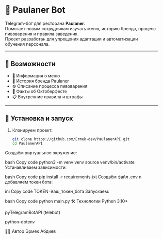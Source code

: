 # 🍺 Paulaner Bot

Telegram-бот для ресторана **Paulaner**.  
Помогает новым сотрудникам изучать меню, историю бренда, процесс пивоварения и правила заведения.  
Проект разработан для упрощения адаптации и автоматизации обучения персонала.

---

## 🚀 Возможности
- 📖 Информация о меню
- 🍺 История бренда Paulaner
- ⚙️ Описание процесса пивоварения
- 🎉 Факты об Октоберфесте
- 📋 Внутренние правила и штрафы

---

## 🔧 Установка и запуск

1. Клонируем проект:
   ```bash
   git clone https://github.com/Ermek-dev/PaulanerAPI.git
   cd PaulanerAPI
Создаём виртуальное окружение:

bash
Copy code
python3 -m venv venv
source venv/bin/activate
Устанавливаем зависимости:

bash
Copy code
pip install -r requirements.txt
Создаём файл .env и добавляем токен бота:

ini
Copy code
TOKEN=ваш_токен_бота
Запускаем:

bash
Copy code
python main.py
🛠 Технологии
Python 3.10+

pyTelegramBotAPI (telebot)

python-dotenv

👨‍💻 Автор
Эрмек Абдиев
